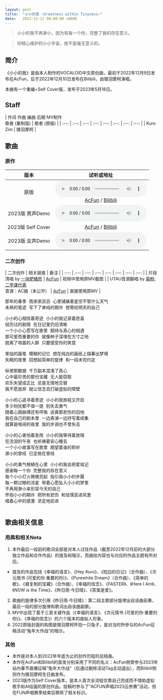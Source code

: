```yaml
---
layout: post
title:  "小小的我 ~Greatness within Tinyness~"
date:   2022-12-11 00:00:00 +0800
---
```


> 小小的我不再渺小，因为有每一个你，完整了我的存在意义。

> 你精心维护的小小宇宙，绝不是毫无意义的。

## 简介

《小小的我》是由本人制作的VOCALOID中文原创曲，最初于2022年12月9日发布在AcFun，后于2022年12月10日发布在Bilibili，由徵羽摩柯演唱。

本曲有一个重编+Self Cover版，发布于2023年5月18日。

## Staff

| 作词 作曲 编曲 后期 MV制作<br>歌者 (重制版) | 歌者 (原版) |
| :--: | :--: | :--: | :--: | :--: | :--: | :--: | :--: | 
| Kuro Zim | 徵羽摩柯 |

## 歌曲

### 原作

| 版本 | 试听或地址 |
| :--: | :--: |
| 原版 |<audio controls><source src="/assets/audio/song12v22.mp3" type="audio/mp3"></audio><br> [AcFun](https://www.acfun.cn/v/ac40082187) / [Bilibili](https://www.bilibili.com/video/BV1mP4y1Q7Yh/) |
| 2023版 男声Demo | <audio controls><source src="/assets/audio/song12v23mdemo.mp3" type="audio/mp3"></audio> |
| 2023版 Self Cover | [AcFun](https://www.acfun.cn/v/ac41390699) / [Bilibili](https://www.bilibili.com/video/BV1Lu411x7fK/) |
| 2023版 女声Demo | <audio controls><source src="/assets/audio/song12v23fdemo.mp3" type="audio/mp3"></audio> |

### 二次创作

| 二次创作 | 相关链接 | 备注 |
| :--: | :--: | :--: | :--: | :--: | :--: | :--: | :--: | 
| 片段清唱 by [一块肥猪肝](https://www.acfun.cn/u/4599324) | [AcFun](https://www.acfun.cn/v/ac40432618) | 视频中使用原MV截图 |
| UTAU音源翻唱 by [菊粉·二学课代表](https://www.acfun.cn/u/684188)<br>音源：AC娘（未公开） | [AcFun](https://www.acfun.cn/v/ac40704707) | 直接使用原MV |

<pre>
那年的春季 雨淅淅沥沥 心里铺展着星空不管什么天气
未熟的笔迹 写下了单纯的期许 想寄给明天的自己 

小小的心相信着奇迹 小小的我记录着悲喜
经历过的剧情 在日记里仍旧清晰
一个小小心愿写在歌里 期待与真心的相遇
那可爱而重要的你 就像种子深埋在方寸之地
脱离了喧嚣的人群 只要感受你的笑意

笨拙的画笔 模糊的记忆 想在纯白的画纸上描摹出梦境
失眠的夜里 回想起简单的旋律 和一段未完约定

纵使那数据 千万副本混淆了真心
心中最珍贵的那份宝藏 无人能窃取
欢乐失望成正比 总是无情地交替
我不愿放弃 就让信念去打破虚拟的障壁

小小的心追寻着奇迹 小小的我旅程又开启
多少纷扰都不值一提 别失去勇气
随着心跳脉搏还有呼吸 逃离那悲伤的旧地
我在自己的剧本里 一边表演一边抒写着续集
就算是喧闹的夜里 我的步调也不曾失去

小小的心害怕着急雨 小小的我等待着放晴
在流泪的午夜 也祈祷着安心睡去
一个小小故事写在歌里 期望着谁的聆听
渺小的曾经 已定格在曾经

小小的勇气根植在心里 小小的我会把爱铭记
感谢每一个你 完整我的存在意义
每个小小灯火微微亮起 指引我小小的步履
每一颗过眼的流星 带着心愿坠入小小的梦里
不再用渺小来形容今天的自己
怀抱小小的期许 把所有悲伤 和怯懦丢进风里
唱着心中的感激 坚定地前进

</pre>

## 歌曲相关信息

### 用典和相关Neta

1. 本作最后一段前的歌词全部是对本人过往作品（截至2022年12月前的大部分独立作品和合作作品）的提及和暗示，而曲绘内容也与对应的作品主题有所对应。
* 提及的作品包括《幸福的语言》、《Hey Kuro》、《枕边的日记》（合作曲）、《次元情书 (可爱的你·重要的你)》、《Purewhite Dream》（合作曲）、《简单的歌》、《被复制的宝藏》（合作曲）、《幸福的信念》、《FASTER》、《Here I Am》、《NOW is the Time》、《昨日雨·今日晴》、《答案是爱》。
2. 歌曲的旋律多次引用《昨日雨·今日晴》：第二段主歌部分旋律出自该曲前奏，最后一段的部分旋律和歌词出自该曲副歌。
3. MV中出现了基于三首关键作品（《幸福的语言》、《次元情书 (可爱的你·重要的你)》、《幸福的信念》）的六个版本的曲拟人形象。
4. 2022原版封面的构图是徵羽摩柯怀抱一只兔子，是对当时所参与的AcFun征稿活动“兔年大作战”的暗示。

### 其他

* 本作是对本人到2022年年底为止的创作历程的总结曲。
* 本作在AcFun和Bilibili的首发分别采用了不同的名义：AcFun侧曾参与2023年站内春节直播征稿“兔年大作战”（后通过删除活动Tag主动退出），而Bilibili侧则作为徵羽摩柯生日曲发布。
* 2023版作为Self Cover版本，是本人首次全流程仅靠自己完成而不借助虚拟歌手和AI绘画的原创作品。投稿时参与了“ACFUN声唱2023云参赛”活动，但在FUN声唱赛季结束后移除了相关标识。
